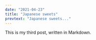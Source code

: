 ```yaml
---
date: "2021-04-23"
title: "Japanese sweets"
prevtext: "Japanese sweets..."
---
```

This is my third post, written in Markdown.
